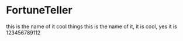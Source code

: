 # FortuneTeller
this is the name of it
cool things
this is the name of it, it is cool, yes it is
123456789112